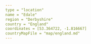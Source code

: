 ```yaml
---
type = "location"
name = "Edale"
region = "Derbyshire"
country = "England"
coordinates = [53.364722, -1.816667]
countryMapFile = "map/england.md"
---
```


